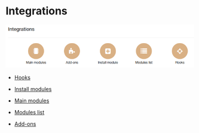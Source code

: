 Integrations
=============
![icon](icon.png)

* [ Hooks](hooks/hooks.md)

* [ Install modules](install_modules/install_modules.md)

* [ Main modules](main_modules/main_modules.md)

* [ Modules list](modules_list/modules_list.md)

* [ Add-ons](addons/addons.md)
